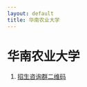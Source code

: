 ```yaml
---
layout: default
title: 华南农业大学
---
```


# 华南农业大学

1. <a href="../images/gaokao/华农/qrcode.jpg" target="_blank">招生咨询群二维码</a>